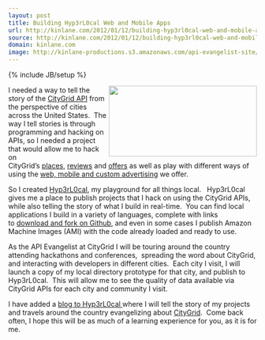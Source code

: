 ```yaml
---
layout: post
title: Building Hyp3rL0cal Web and Mobile Apps
url: http://kinlane.com/2012/01/12/building-hyp3rl0cal-web-and-mobile-apps/
source: http://kinlane.com/2012/01/12/building-hyp3rl0cal-web-and-mobile-apps/
domain: kinlane.com
image: http://kinlane-productions.s3.amazonaws.com/api-evangelist-site/blog/Tag-Cloud-HyperLocal.png
---
```

{% include JB/setup %}<p>
     <a href="http://hyp3rl0cal.com/"><img class="aligncenter size-medium wp-image-486" title="Tag-Cloud-HyperLocal" src="http://www.citygridmedia.com/developer/wp-content/uploads/2012/01/Tag-Cloud-HyperLocal-300x143.png" alt="" width="300" height="143" align="right" /></a>I needed a way to tell the story of the&nbsp;<a title="CityGrid API" href="http://developer.citygridmedia.com/">CityGrid API</a>&nbsp;from the perspective of cities across the United States. &nbsp;The way I tell stories is through programming and hacking on APIs, so I needed a project that would allow me to hack on CityGrid’s&nbsp;<a title="places" href="http://docs.citygridmedia.com/display/citygridv2/Places+API">places</a>,&nbsp;<a title="reviews" href="http://docs.citygridmedia.com/display/citygridv2/Reviews+API">reviews</a>&nbsp;and&nbsp;<a title="offers" href="http://docs.citygridmedia.com/display/citygridv2/Offers+API">offers</a>&nbsp;as well as play with different ways of using the&nbsp;<a title="web, mobile and custom advertising" href="http://docs.citygridmedia.com/display/citygridv2/Ads+by+CityGrid">web, mobile and custom advertising</a>&nbsp;we offer.
</p>
<p>
     So I created&nbsp;<a title="Hyp3rL0cal" href="http://hyp3rl0cal.com/">Hyp3rL0cal</a>, my playground for all things local. &nbsp;&nbsp;Hyp3rL0cal gives me a place to publish projects that I hack on using the CityGrid APIs, while also telling the story of what I build in real-time. &nbsp;You can find local applications I build in a variety of languages, complete with links to&nbsp;<a title="download and fork on Github" href="https://github.com/kinlane">download and fork on Github</a>, and even in some cases I publish Amazon Machine Images (AMI) with the code already loaded and ready to use.
</p>
<p>
     As the API Evangelist at CityGrid I will be touring around the country attending hackathons and conferences, &nbsp;spreading the word about CityGrid, and interacting with developers in different cities. &nbsp;Each city I visit, I will launch a copy of my local directory prototype for that city, and publish to Hyp3rL0cal. &nbsp;This will allow me to see the quality of data available via CityGrid APIs for each city and community I visit.
</p>
<p>
     I have added a&nbsp;<a title="blog to Hyp3rL0cal" href="http://hyp3rl0cal.com/blog/">blog to Hyp3rL0cal&nbsp;</a>where I will tell the story of my projects and travels around the country evangelizing about&nbsp;<a title="CityGrid" href="http://www.citygrid.com/">CityGrid</a>. &nbsp;Come back often, I hope this will be as much of a learning experience for you, as it is for me.
</p>